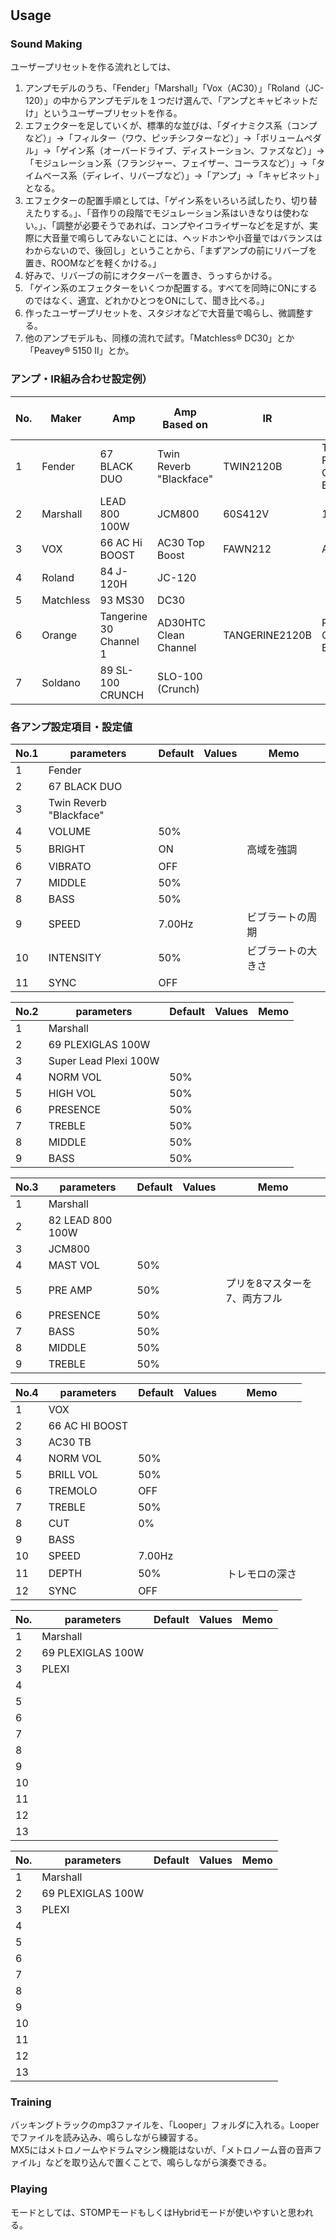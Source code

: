 # 
## Usage
### Sound Making
ユーザープリセットを作る流れとしては、  
1. アンプモデルのうち、「Fender」「Marshall」「Vox（AC30）」「Roland（JC-120）」の中からアンプモデルを１つだけ選んで、「アンプとキャビネットだけ」というユーザープリセットを作る。
2. エフェクターを足していくが、標準的な並びは、「ダイナミクス系（コンプなど）」->「フィルター（ワウ、ピッチシフターなど）」->「ボリュームペダル」->「ゲイン系（オーバードライブ、ディストーション、ファズなど）」->「モジュレーション系（フランジャー、フェイザー、コーラスなど）」->「タイムベース系（ディレイ、リバーブなど）」->「アンプ」->「キャビネット」となる。
3. エフェクターの配置手順としては、「ゲイン系をいろいろ試したり、切り替えたりする。」、「音作りの段階でモジュレーション系はいきなりは使わない。」、「調整が必要そうであれば、コンプやイコライザーなどを足すが、実際に大音量で鳴らしてみないことには、ヘッドホンや小音量ではバランスはわからないので、後回し」ということから、「まずアンプの前にリバーブを置き、ROOMなどを軽くかける。」
4. 好みで、リバーブの前にオクターバーを置き、うっすらかける。
5. 「ゲイン系のエフェクターをいくつか配置する。すべてを同時にONにするのではなく、適宜、どれかひとつをONにして、聞き比べる。」
6. 作ったユーザープリセットを、スタジオなどで大音量で鳴らし、微調整する。
7. 他のアンプモデルも、同様の流れで試す。「Matchless® DC30」とか「Peavey® 5150 II」とか。 
  
### アンプ・IR組み合わせ設定例）  
|No.|Maker|Amp|Amp Based on|IR|Cab Based on|
|---|---|---|---|---|---|
|1|Fender|67 BLACK DUO|Twin Reverb "Blackface"|TWIN2120B|Twin Reverb Open Back|
|2|Marshall|LEAD 800 100W|JCM800|60S412V|1960AV|
|3|VOX|66 AC Hi BOOST|AC30 Top Boost|FAWN212|AC30|
|4|Roland|84 J-120H|JC-120|||
|5|Matchless|93 MS30|DC30|||
|6|Orange|Tangerine 30 Channel 1|AD30HTC Clean Channel|TANGERINE2120B|PPC212 Open Back|
|7|Soldano|89 SL-100 CRUNCH|SLO-100 (Crunch)|||

### 各アンプ設定項目・設定値

|No.1|parameters|Default|Values|Memo|
|---|---|---|---|---|
|1|Fender||||
|2|67 BLACK DUO||||
|3|Twin Reverb "Blackface"||||
|4|VOLUME|50%|||
|5|BRIGHT|ON||高域を強調|
|6|VIBRATO|OFF|||
|7|MIDDLE|50%|||
|8|BASS|50%|||
|9|SPEED|7.00Hz||ビブラートの周期|
|10|INTENSITY|50%||ビブラートの大きさ|
|11|SYNC|OFF|||

|No.2|parameters|Default|Values|Memo|
|---|---|---|---|---|
|1|Marshall||||
|2|69 PLEXIGLAS 100W||||
|3|Super Lead Plexi 100W||||
|4|NORM VOL|50%|||
|5|HIGH VOL|50%|||
|6|PRESENCE|50%|||
|7|TREBLE|50%|||
|8|MIDDLE|50%|||
|9|BASS|50%|||
  
|No.3|parameters|Default|Values|Memo|
|---|---|---|---|---|
|1|Marshall||||
|2|82 LEAD 800 100W||||
|3|JCM800||||
|4|MAST VOL|50%|||
|5|PRE AMP|50%||プリを8マスターを7、両方フル|
|6|PRESENCE|50%|||
|7|BASS|50%|||
|8|MIDDLE|50%|||
|9|TREBLE|50%|||
  
|No.4|parameters|Default|Values|Memo|
|---|---|---|---|---|
|1|VOX||||
|2|66 AC HI BOOST||||
|3|AC30 TB||||
|4|NORM VOL|50%|||
|5|BRILL VOL|50%|||
|6|TREMOLO|OFF|||
|7|TREBLE|50%|||
|8|CUT|0%|||
|9|BASS||||
|10|SPEED|7.00Hz|||トレモロの周期
|11|DEPTH|50%||トレモロの深さ|
|12|SYNC|OFF|||
  
|No.|parameters|Default|Values|Memo|
|---|---|---|---|---|
|1|Marshall||||
|2|69 PLEXIGLAS 100W||||
|3|PLEXI||||
|4|||||
|5|||||
|6|||||
|7|||||
|8|||||
|9|||||
|10|||||
|11|||||
|12|||||
|13|||||
  
|No.|parameters|Default|Values|Memo|
|---|---|---|---|---|
|1|Marshall||||
|2|69 PLEXIGLAS 100W||||
|3|PLEXI||||
|4|||||
|5|||||
|6|||||
|7|||||
|8|||||
|9|||||
|10|||||
|11|||||
|12|||||
|13|||||

### Training
バッキングトラックのmp3ファイルを、「Looper」フォルダに入れる。Looperでファイルを読み込み、鳴らしながら練習する。  
MX5にはメトロノームやドラムマシン機能はないが、「メトロノーム音の音声ファイル」などを取り込んで置くことで、鳴らしながら演奏できる。
### Playing
モードとしては、STOMPモードもしくはHybridモードが使いやすいと思われる。